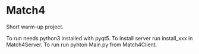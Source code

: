# Match4

Short warm-up project.

To run needs python3 installed with pyqt5. To install server run install_xxx in Match4Server. To run run pyhton Main.py from Match4Client.